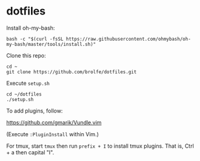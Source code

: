 dotfiles
========

Install oh-my-bash:

```shell
bash -c "$(curl -fsSL https://raw.githubusercontent.com/ohmybash/oh-my-bash/master/tools/install.sh)"
```

Clone this repo:

```shell
cd ~
git clone https://github.com/brolfe/dotfiles.git
```

Execute `setup.sh`

```shell
cd ~/dotfiles
./setup.sh
```

To add plugins, follow:

https://github.com/gmarik/Vundle.vim

(Execute `:PluginInstall` within Vim.)

For tmux, start `tmux` then run `prefix + I` to install tmux plugins.
That is, Ctrl + a then capital "I".
